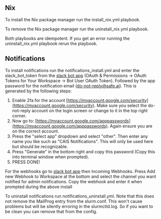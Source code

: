 ## Nix

To install the Nix package manager run the install_nix.yml playbook.

To remove the Nix package manager run the uninstall_nix.yml playbook.

Both playbooks are idempotent. If you get an error running the uninstall_nix.yml playbook rerun the playbook. 

## Notifications
To install notifications run the notifications_install.yml and enter the slack_bot_token from the [slack bot app](https://app.slack.com/app-settings/T04PVJTPVCJ/A05AGQ7HNBX) (OAuth & Permissions -> OAuth Tokens for Your Workspace -> Bot User OAuth Token). Followed by the app password for the notification email (do-not-reply@safe.ai). This is generated by the following steps:
1. Enable 2fa for the account [https://myaccount.google.com/security](https://myaccount.google.com/security). Make sure you select the do-not-reply account on the login screen or change to it in the top right corner.
1. Now go to: [https://myaccount.google.com/apppasswords](https://myaccount.google.com/apppasswords). Again ensure you are on the correct account.
1. Press the "select app" dropdown and select "other". Then enter any name you like such as "CAIS Notifications". This will only be used here but should be recognizable.
1. Press "Generate" in the bottom right and copy this password (Copy this into terminal window when prompted).
1. PRESS DONE!

For the webhooks go to [slack bot app](https://app.slack.com/app-settings/T04PVJTPVCJ/A05AGQ7HNBX) then Incoming Webhooks. Press Add new Webhook to Workspace at the bottom and select the channel you want notified for admin notifications. Copy the webhook and enter it when prompted during the above install

To uninstall notifications run notifications_uninstall.yml. Note that this does not remove the MailProg entry from the slurm.conf. This won't cause problems but will be silently erroring in the slurmctld.log. So if you want to be clean you can remove that from the config.